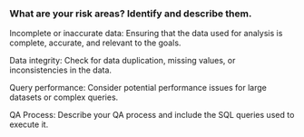 ### What are your risk areas? Identify and describe them.

Incomplete or inaccurate data: Ensuring that the data used for analysis is complete, accurate, and relevant to the goals.

Data integrity: Check for data duplication, missing values, or inconsistencies in the data.

Query performance: Consider potential performance issues for large datasets or complex queries.


QA Process:
Describe your QA process and include the SQL queries used to execute it.

